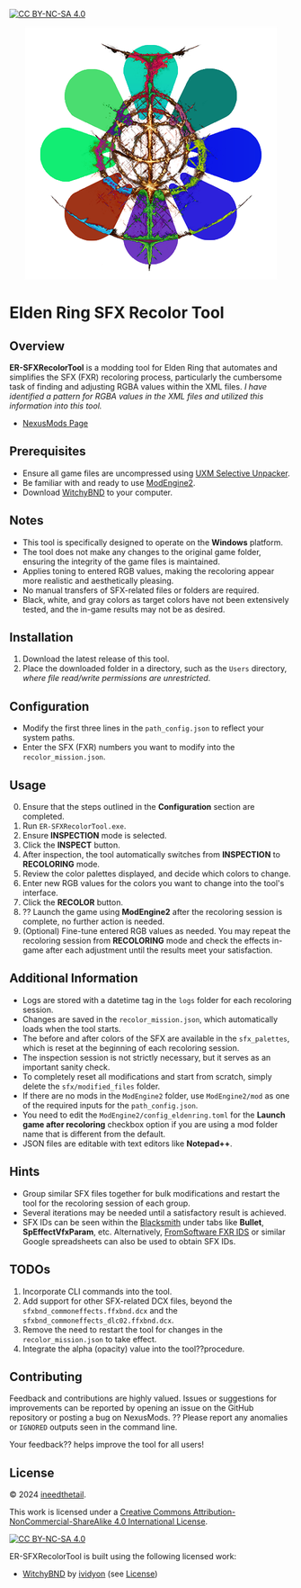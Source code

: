 [![CC BY-NC-SA 4.0][cc-by-nc-sa-shield]][cc-by-nc-sa]

<p align="center">
  <img src="https://github.com/tfb-sv/ER-SFXRecolorTool/blob/main/recolor_icon.png?raw=true" />
</p>

# Elden Ring SFX Recolor Tool

## Overview
**ER-SFXRecolorTool** is a modding tool for Elden Ring that automates and simplifies the SFX (FXR) recoloring process, particularly the cumbersome task of finding and adjusting RGBA values within the XML files. *I have identified a pattern for RGBA values in the XML files and utilized this information into this tool.*

- [NexusMods Page](https://www.nexusmods.com/eldenring/mods/xxxx)

## Prerequisites
- Ensure all game files are uncompressed using [UXM Selective Unpacker](https://github.com/Nordgaren/UXM-Selective-Unpack.git).
- Be familiar with and ready to use [ModEngine2](https://github.com/soulsmods/ModEngine2.git).
- Download [WitchyBND](https://github.com/ividyon/WitchyBND.git) to your computer.

## Notes
- This tool is specifically designed to operate on the **Windows** platform.
- The tool does not make any changes to the original game folder, ensuring the integrity of the game files is maintained.
- Applies toning to entered RGB values, making the recoloring appear more realistic and aesthetically pleasing.
- No manual transfers of SFX-related files or folders are required.
- Black, white, and gray colors as target colors have not been extensively tested, and the in-game results may not be as desired.

## Installation
1. Download the latest release of this tool.
2. Place the downloaded folder in a directory, such as the `Users` directory, *where file read/write permissions are unrestricted*.

## Configuration
- Modify the first three lines in the `path_config.json` to reflect your system paths.
- Enter the SFX (FXR) numbers you want to modify into the `recolor_mission.json`.

## Usage
0. Ensure that the steps outlined in the **Configuration** section are completed.
1. Run `ER-SFXRecolorTool.exe`.
2. Ensure **INSPECTION** mode is selected.
3. Click the **INSPECT** button.
4. After inspection, the tool automatically switches from **INSPECTION** to **RECOLORING** mode.
5. Review the color palettes displayed, and decide which colors to change.
6. Enter new RGB values for the colors you want to change into the tool's interface.
7. Click the **RECOLOR** button.
8. ?? Launch the game using **ModEngine2** after the recoloring session is complete, no further action is needed.
9. (Optional) Fine-tune entered RGB values as needed. You may repeat the recoloring session from **RECOLORING** mode and check the effects in-game after each adjustment until the results meet your satisfaction.

## Additional Information
- Logs are stored with a datetime tag in the `logs` folder for each recoloring session.
- Changes are saved in the `recolor_mission.json`, which automatically loads when the tool starts.
- The before and after colors of the SFX are available in the `sfx_palettes`, which is reset at the beginning of each recoloring session.
- The inspection session is not strictly necessary, but it serves as an important sanity check.
- To completely reset all modifications and start from scratch, simply delete the `sfx/modified_files` folder.
- If there are no mods in the `ModEngine2` folder, use `ModEngine2/mod` as one of the required inputs for the `path_config.json`.
- You need to edit the `ModEngine2/config_eldenring.toml` for the **Launch game after recoloring** checkbox option if you are using a mod folder name that is different from the default.
- JSON files are editable with text editors like **Notepad++**.

## Hints
- Group similar SFX files together for bulk modifications and restart the tool for the recoloring session of each group.
- Several iterations may be needed until a satisfactory result is achieved.
- SFX IDs can be seen within the [Blacksmith](https://github.com/vawser/Smithbox.git) under tabs like **Bullet**, **SpEffectVfxParam**, etc. Alternatively, [FromSoftware FXR IDS](https://docs.google.com/spreadsheets/d/1gmUiSpJtxFFl0g04MWMIIs37W13Yjp-WUxtbyv99JIQ/edit?gid=866341224#gid=866341224) or similar Google spreadsheets can also be used to obtain SFX IDs.

## TODOs
1. Incorporate CLI commands into the tool.
2. Add support for other SFX-related DCX files, beyond the `sfxbnd_commoneffects.ffxbnd.dcx` and the `sfxbnd_commoneffects_dlc02.ffxbnd.dcx`.
3. Remove the need to restart the tool for changes in the `recolor_mission.json` to take effect.
4. Integrate the alpha (opacity) value into the tool??procedure.

## Contributing
Feedback and contributions are highly valued. Issues or suggestions for improvements can be reported by opening an issue on the GitHub repository or posting a bug on NexusMods. ?? Please report any anomalies or `IGNORED` outputs seen in the command line.

Your feedback?? helps improve the tool for all users!

## License
© 2024 [ineedthetail](https://github.com/tfb-sv).

This work is licensed under a [Creative Commons Attribution-NonCommercial-ShareAlike 4.0 International License][cc-by-nc-sa].

[![CC BY-NC-SA 4.0][cc-by-nc-sa-image]][cc-by-nc-sa]

ER-SFXRecolorTool is built using the following licensed work:
- [WitchyBND](https://github.com/ividyon/WitchyBND.git) by [ividyon](https://github.com/ividyon) (see [License](https://github.com/ividyon/WitchyBND/blob/main/LICENSE))

[cc-by-nc-sa]: http://creativecommons.org/licenses/by-nc-sa/4.0/
[cc-by-nc-sa-image]: https://licensebuttons.net/l/by-nc-sa/4.0/88x31.png
[cc-by-nc-sa-shield]: https://img.shields.io/badge/License-CC%20BY--NC--SA%204.0-lightgrey.svg
